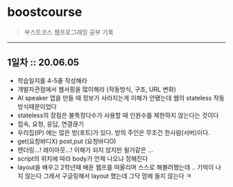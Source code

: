 # boostcourse
>부스트코스 웹프로그래밍 공부 기록
----

## 1일차 :: 20.06.05
* 학습일지를 4-5줄 작성해라
* 개발자관점에서 웹서핑을 많이해라 (작동방식, 구조, URL 변화)
* AI speaker 앱을 만들 때 정보가 사라지는게 이해가 안됐는데 웹의 stateless 작동방식때문이었다
* stateless의 장점은 불특정다수가 사용할 때 인원수를 제한하지 않는다는 것이다
* 접속, 요청, 응답, 연결끊기
* 우리집(IP) 에는 많은 방(포트)가 있다. 방의 주인은 무조건 한사람(서버)이다.
* get(요청바디X) post,put (요청바디O) 
* 렌더링...! 레이아웃...! 이해가 되지 않지만 될거같은 ...
* script의 위치에 따라 body가 언제 나오냐 정해진다
* layout을 배우고 2학년때 배운 웹프를 떠올리며 스스로 해볼려했는데 .. 기억이 나지 않는다 그래서 구글링해서 layout 했는데 그닥 맘에 들지 않는다 ㅋ
